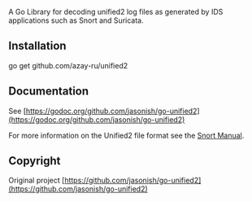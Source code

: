 A Go Library for decoding unified2 log files as generated by IDS
applications such as Snort and Suricata.

## Installation

go get github.com/azay-ru/unified2

## Documentation

See [https://godoc.org/github.com/jasonish/go-unified2](https://godoc.org/github.com/jasonish/go-unified2)

For more information on the Unified2 file format see the
[Snort Manual](http://manual.snort.org/node44.html).

## Copyright

Original project [https://github.com/jasonish/go-unified2](https://github.com/jasonish/go-unified2)